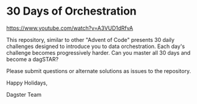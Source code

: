# 30 Days of Orchestration

https://www.youtube.com/watch?v=A3VUD1dRfvA

This repository, similar to other "Advent of Code" presents 30 daily challenges designed to introduce you to data orchestration. Each day's challenge becomes progressively harder. Can you master all 30 days and become a dagSTAR?

Please submit questions or alternate solutions as issues to the repository.

Happy Holidays, 

Dagster Team


